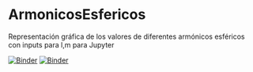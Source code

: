 # ArmonicosEsfericos

Representación gráfica de los valores de diferentes armónicos esféricos con inputs para l,m para Jupyter 

[![Binder](https://mybinder.org/badge_logo.svg)](https://mybinder.org/v2/gh/Liesz/ArmonicosEsfericos/HEAD?urlpath=%2Fvoila%2Frender%2FArmonicosEsfericos.ipynb)
[![Binder](https://mybinder.org/badge_logo.svg)](https://mybinder.org/v2/gh/Liesz/Doble-Rendija/HEAD?urlpath=%2Fvoila%2Frender%2FDoble-Rendija.ipynb)
